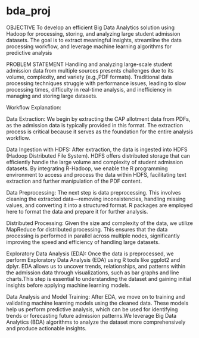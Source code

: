 # bda_proj

OBJECTIVE
To develop an efficient Big Data Analytics solution using Hadoop for processing, storing, and analyzing large student admission datasets. The goal is to extract meaningful insights, streamline the data processing
workflow, and leverage machine learning algorithms for predictive analysis

PROBLEM STATEMENT
Handling and analyzing large-scale student admission data from multiple sources presents challenges due to its volume, complexity, and variety (e.g.,PDF formats). Traditional data processing techniques struggle with performance issues, leading to slow processing times, difficulty in real-time analysis, and inefficiency in managing and storing large datasets.

Workflow Explanation:

Data Extraction:
We begin by extracting the CAP allotment data from PDFs, as the admission data is typically provided in this format. The extraction process is critical because it serves as the foundation for the entire analysis workflow.

Data Ingestion with HDFS:
After extraction, the data is ingested into HDFS (Hadoop Distributed File System). HDFS offers distributed storage that can efficiently handle the large volume and complexity of student admission datasets.
By integrating R-Hadoop, we enable the R programming environment to access and process the data within HDFS, facilitating text extraction and further manipulation of the PDF content.

Data Preprocessing:
The next step is data preprocessing. This involves cleaning the extracted data—removing inconsistencies, handling missing values, and converting it into a structured format.
R packages are employed here to format the data and prepare it for further analysis.

Distributed Processing:
Given the size and complexity of the data, we utilize MapReduce for distributed processing. This ensures that the data processing is performed in parallel across multiple nodes, significantly improving the speed and efficiency of handling large datasets.

Exploratory Data Analysis (EDA):
Once the data is preprocessed, we perform Exploratory Data Analysis (EDA) using R tools like ggplot2 and dplyr. EDA allows us to uncover trends, relationships, and patterns within the admission data through visualizations, such as bar graphs and line charts.This step is essential to understanding the dataset and gaining initial insights before applying machine learning models.

Data Analysis and Model Training:
After EDA, we move on to training and validating machine learning models using the cleaned data. These models help us perform predictive analysis, which can be used for identifying trends or forecasting future admission patterns.We leverage Big Data Analytics (BDA) algorithms to analyze the dataset more comprehensively and produce actionable insights.
